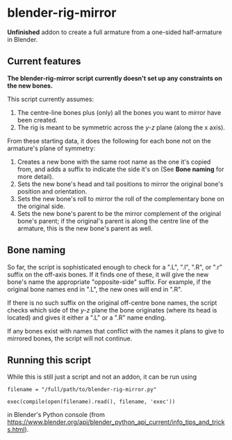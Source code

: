 # blender-rig-mirror
**Unfinished** addon to create a full armature from a one-sided half-armature in Blender.

## Current features

**The blender-rig-mirror script currently doesn't set up any constraints on the new bones.**

This script currently assumes:

1. The centre-line bones plus (only) all the bones you want to mirror have been created.
2. The rig is meant to be symmetric across the *y-z* plane (along the x axis).

From these starting data, it does the following for each bone not on the armature's plane of symmetry:

1. Creates a new bone with the same root name as the one it's copied from, and adds a suffix to indicate the side it's on (See **Bone naming** for more detail).
2. Sets the new bone's head and tail positions to mirror the original bone's position and orientation.
3. Sets the new bone's roll to mirror the roll of the complementary bone on the original side.
4. Sets the new bone's parent to be the mirror complement of the original bone's parent; if the original's parent is along the centre line of the armature, this is the new bone's parent as well.

## Bone naming

So far, the script is sophisticated enough to check for a ".L", ".l", ".R", or ".r" suffix on the off-axis bones. If it finds one of these, it will give the new bone's name the appropriate "opposite-side" suffix. For example, if the original bone names end in ".L", the new ones will end in ".R".

If there is no such suffix on the original off-centre bone names, the script checks which side of the *y-z* plane the bone originates (where its head is located) and gives it either a ".L" or a ".R" name ending.

If any bones exist with names that conflict with the names it plans to give to mirrored bones, the script will not continue.

## Running this script

While this is still just a script and not an addon, it can be run using

```
filename = "/full/path/to/blender-rig-mirror.py"
```

```
exec(compile(open(filename).read(), filename, 'exec'))
```

in Blender's Python console (from https://www.blender.org/api/blender_python_api_current/info_tips_and_tricks.html).
